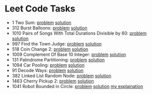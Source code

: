# Leet Code Tasks

- 1 Two Sum: [problem](https://leetcode.com/problems/two-sum/) [solution](https://github.com/yk4r2/LeetCodeTasks/tree/master/1.TwoSum)
- 312 Burst Balloons: [problem](https://leetcode.com/problems/burst-balloons/) [solution](https://github.com/yk4r2/LeetCodeTasks/tree/master/312.BurstBalloons)
- 1010 Pairs of Songs With Total Durations Divisible by 60: [problem](https://leetcode.com/problems/pairs-of-songs-with-total-durations-divisible-by-60/) [solution](https://github.com/yk4r2/LeetCodeTasks/tree/master/1010.PairsOfSongsWithTotalDurationDivisibleBy60)
- 997 Find the Town Judge: [problem](https://leetcode.com/problems/find-the-town-judge/) [solution](https://github.com/yk4r2/LeetCodeTasks/tree/master/997.FindTheTowerJudge)
- 518 Coin Change 2: [problem](https://leetcode.com/problems/coin-change-2/) [solution](https://github.com/yk4r2/LeetCodeTasks/tree/master/518.CoinChange2)
- 1009 Complement Of Base 10 Integer: [problem](https://leetcode.com/problems/complement-of-base-10-integer/) [solution](https://github.com/yk4r2/LeetCodeTasks/tree/master/1009.ComplementOfBase10Integer)
- 131 Palindrome Partitioning: [problem](https://leetcode.com/problems/palindrome-partitioning/) [solution](https://github.com/yk4r2/LeetCodeTasks/tree/master/131.PalindromePartitioning)
- 1094 Car Pooling: [problem](https://leetcode.com/problems/car-pooling/) [solution](https://github.com/yk4r2/LeetCodeTasks/tree/master/1094.CarPooling)
- 91 Decode Ways: [problem](https://leetcode.com/problems/decode-ways/) [solution](https://github.com/yk4r2/LeetCodeTasks/tree/master/91.DecodeWays)
- 382 Linked List Random Node: [problem](https://leetcode.com/problems/linked-list-random-node/) [solution](https://github.com/yk4r2/LeetCodeTasks/tree/master/382.LinkedListRandomNode)
- 1463 Cherry Pickup 2: [problem](https://leetcode.com/problems/cherry-pickup-ii/) [solution](https://github.com/yk4r2/LeetCodeTasks/tree/master/1463.CherryPickup2)
- 1041 Robot Bounded in Circle: [problem](https://leetcode.com/problems/robot-bounded-in-circle/) [solution](https://github.com/yk4r2/LeetCodeTasks/tree/master/1041.RobotBoundedInCircle) [my explaination](https://leetcode.com/problems/robot-bounded-in-circle/discuss/1679049/C%2B%2B-O(n)-solution-100-time-thinking-process-explained)
